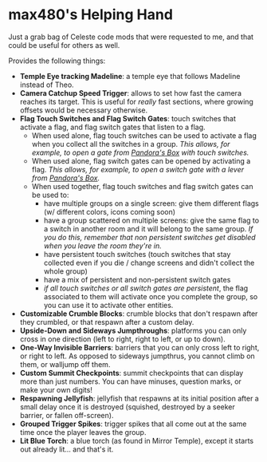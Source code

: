 # max480's Helping Hand

Just a grab bag of Celeste code mods that were requested to me, and that could be useful for others as well.

Provides the following things:
- **Temple Eye tracking Madeline**: a temple eye that follows Madeline instead of Theo.
- **Camera Catchup Speed Trigger**: allows to set how fast the camera reaches its target. This is useful for _really_ fast sections, where growing offsets would be necessary otherwise.
- **Flag Touch Switches and Flag Switch Gates**: touch switches that activate a flag, and flag switch gates that listen to a flag.
  -  When used alone, flag touch switches can be used to activate a flag when you collect all the switches in a group. _This allows, for example, to open a gate from [Pandora's Box](https://gamebanana.com/gamefiles/9518) with touch switches._
  - When used alone, flag switch gates can be opened by activating a flag. _This allows, for example, to open a switch gate with a lever from [Pandora's Box](https://gamebanana.com/gamefiles/9518)._
  - When used together, flag touch switches and flag switch gates can be used to:
    - have multiple groups on a single screen: give them different flags (w/ different colors, icons coming soon)
    - have a group scattered on multiple screens: give the same flag to a switch in another room and it will belong to the same group. _If you do this, remember that non persistent switches get disabled when you leave the room they're in._
    - have persistent touch switches (touch switches that stay collected even if you die / change screens and didn't collect the whole group)
    - have a mix of persistent and non-persistent switch gates
    - _if all touch switches or all switch gates are persistent_, the flag associated to them will activate once you complete the group, so you can use it to activate other entities.
- **Customizable Crumble Blocks**: crumble blocks that don't respawn after they crumbled, or that respawn after a custom delay.
- **Upside-Down and Sideways Jumpthroughs**: platforms you can only cross in one direction (left to right, right to left, or up to down).
- **One-Way Invisible Barriers**: barriers that you can only cross left to right, or right to left. As opposed to sideways jumpthrus, you cannot climb on them, or walljump off them.
- **Custom Summit Checkpoints**: summit checkpoints that can display more than just numbers. You can have minuses, question marks, or make your own digits!
- **Respawning Jellyfish**: jellyfish that respawns at its initial position after a small delay once it is destroyed (squished, destroyed by a seeker barrier, or fallen off-screen).
- **Grouped Trigger Spikes**: trigger spikes that all come out at the same time once the player leaves the group.
- **Lit Blue Torch**: a blue torch (as found in Mirror Temple), except it starts out already lit... and that's it.
